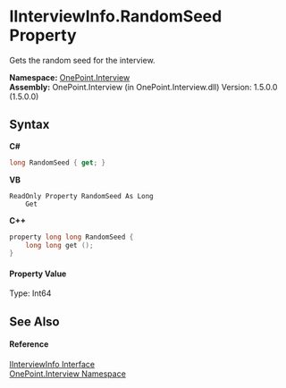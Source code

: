 # IInterviewInfo.RandomSeed Property 
 

Gets the random seed for the interview.

**Namespace:**&nbsp;<a href="N_OnePoint_Interview">OnePoint.Interview</a><br />**Assembly:**&nbsp;OnePoint.Interview (in OnePoint.Interview.dll) Version: 1.5.0.0 (1.5.0.0)

## Syntax

**C#**<br />
``` C#
long RandomSeed { get; }
```

**VB**<br />
``` VB
ReadOnly Property RandomSeed As Long
	Get
```

**C++**<br />
``` C++
property long long RandomSeed {
	long long get ();
}
```


#### Property Value
Type: Int64

## See Also


#### Reference
<a href="T_OnePoint_Interview_IInterviewInfo">IInterviewInfo Interface</a><br /><a href="N_OnePoint_Interview">OnePoint.Interview Namespace</a><br />